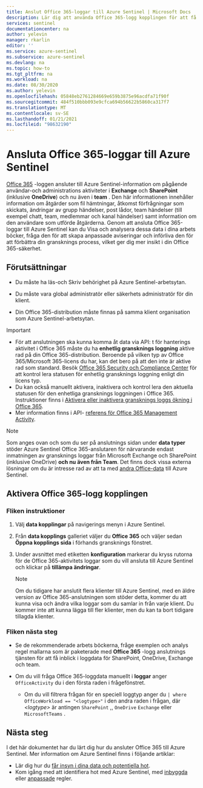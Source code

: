 ```yaml
---
title: Anslut Office 365-loggar till Azure Sentinel | Microsoft Docs
description: Lär dig att använda Office 365-logg kopplingen för att få information om pågående användar-och administrations aktiviteter i Exchange, teams och SharePoint, inklusive OneDrive.
services: sentinel
documentationcenter: na
author: yelevin
manager: rkarlin
editor: ''
ms.service: azure-sentinel
ms.subservice: azure-sentinel
ms.devlang: na
ms.topic: how-to
ms.tgt_pltfrm: na
ms.workload: na
ms.date: 08/30/2020
ms.author: yelevin
ms.openlocfilehash: 05848eb2761284669e659b3875e96acdfa71f90f
ms.sourcegitcommit: 484f510bbb093e9cfca694b56622b5860ca317f7
ms.translationtype: MT
ms.contentlocale: sv-SE
ms.lasthandoff: 01/21/2021
ms.locfileid: "98632190"
---
```

# <a name="connect-office-365-logs-to-azure-sentinel"></a>Ansluta Office 365-loggar till Azure Sentinel

[Office 365](/office/) -loggen ansluter till Azure Sentinel-information om pågående användar-och administrations aktiviteter i **Exchange** och **SharePoint** (inklusive **OneDrive**) och nu även i **team** . Den här informationen innehåller information om åtgärder som fil hämtningar, åtkomst förfrågningar som skickats, ändringar av grupp händelser, post lådor, team händelser (till exempel chatt, team, medlemmar och kanal händelser) samt information om den användare som utförde åtgärderna. Genom att ansluta Office 365-loggar till Azure Sentinel kan du Visa och analysera dessa data i dina arbets böcker, fråga den för att skapa anpassade aviseringar och införliva den för att förbättra din gransknings process, vilket ger dig mer insikt i din Office 365-säkerhet.

## <a name="prerequisites"></a>Förutsättningar

- Du måste ha läs-och Skriv behörighet på Azure Sentinel-arbetsytan.

- Du måste vara global administratör eller säkerhets administratör för din klient.

- Din Office 365-distribution måste finnas på samma klient organisation som Azure Sentinel-arbetsytan.

> [!IMPORTANT]
> - För att anslutningen ska kunna komma åt data via API: t för hanterings aktivitet i Office 365 måste du ha **enhetlig gransknings loggning** aktive rad på din Office 365-distribution. Beroende på vilken typ av Office 365/Microsoft 365-licens du har, kan det bero på att den inte är aktive rad som standard. Besök [Office 365 Security och Compliance Center](/office365/servicedescriptions/office-365-platform-service-description/office-365-securitycompliance-center) för att kontrol lera statusen för enhetlig gransknings loggning enligt din licens typ.
> - Du kan också manuellt aktivera, inaktivera och kontrol lera den aktuella statusen för den enhetliga gransknings loggningen i Office 365. Instruktioner finns i [Aktivera eller inaktivera gransknings loggs ökning i Office 365](/office365/securitycompliance/turn-audit-log-search-on-or-off).
> - Mer information finns i API- [referens för Office 365 Management Activity](/office/office-365-management-api/office-365-management-activity-api-reference).


   > [!NOTE]
   > Som anges ovan och som du ser på anslutnings sidan under **data typer** stöder Azure Sentinel Office 365-anslutaren för närvarande endast inmatningen av gransknings loggar från Microsoft Exchange och SharePoint (inklusive OneDrive) **och nu även från Team**. Det finns dock vissa externa lösningar om du är intresse rad av att ta med [andra Office-data](https://techcommunity.microsoft.com/t5/azure-sentinel/ingesting-office-365-alerts-with-graph-security-api/ba-p/984888) till Azure Sentinel. 

## <a name="enable-the-office-365-log-connector"></a>Aktivera Office 365-logg kopplingen

### <a name="instructions-tab"></a>Fliken instruktioner

1. Välj **data kopplingar** på navigerings menyn i Azure Sentinel.

1. Från **data kopplings** galleriet väljer du **Office 365** och väljer sedan **Öppna kopplings sida** i förhands gransknings fönstret.

1. Under avsnittet med etiketten **konfiguration** markerar du kryss rutorna för de Office 365-aktivitets loggar som du vill ansluta till Azure Sentinel och klickar på **tillämpa ändringar**. 

   > [!NOTE]
   > Om du tidigare har anslutit flera klienter till Azure Sentinel, med en äldre version av Office 365-anslutningen som stöder detta, kommer du att kunna visa och ändra vilka loggar som du samlar in från varje klient. Du kommer inte att kunna lägga till fler klienter, men du kan ta bort tidigare tillagda klienter.

### <a name="next-steps-tab"></a>Fliken nästa steg

- Se de rekommenderade arbets böckerna, fråge exemplen och analys regel mallarna som är paketerade med **Office 365** -logg anslutnings tjänsten för att få inblick i loggdata för SharePoint, OneDrive, Exchange och team.

- Om du vill fråga Office 365-loggdata manuellt i **loggar** anger `OfficeActivity` du i den första raden i frågefönstret.
   - Om du vill filtrera frågan för en speciell loggtyp anger du `| where OfficeWorkload == "<logtype>"` i den andra raden i frågan, där *\<logtype\>* är antingen `SharePoint` ,, `OneDrive` `Exchange` eller `MicrosoftTeams` .

## <a name="next-steps"></a>Nästa steg
I det här dokumentet har du lärt dig hur du ansluter Office 365 till Azure Sentinel. Mer information om Azure Sentinel finns i följande artiklar:
- Lär dig hur du [får insyn i dina data och potentiella hot](quickstart-get-visibility.md).
- Kom igång med att identifiera hot med Azure Sentinel, med [inbyggda](tutorial-detect-threats-built-in.md) eller [anpassade](tutorial-detect-threats-custom.md) regler.